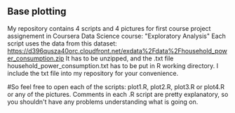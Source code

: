 ## Base plotting
My repository contains 4 scripts and 4 pictures for first course project assignement in Coursera Data Science course:
"Exploratory Analysis"
Each script uses the data from this dataset: https://d396qusza40orc.cloudfront.net/exdata%2Fdata%2Fhousehold_power_consumption.zip
It has to be unzipped, and the .txt file household_power_consumption.txt has to be put in R working directory.
I include the txt file into my repository for your convenience.

#So feel free to open each of the scripts: 
plot1.R, plot2.R, plot3.R or plot4.R or any of the pictures.
Comments in each .R script are pretty explanatory, so you shouldn't have any problems understanding what is going on.
